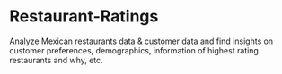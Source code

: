 # Restaurant-Ratings
Analyze Mexican restaurants data &amp; customer data and find insights on customer preferences, demographics, information of highest rating restaurants and why, etc.
